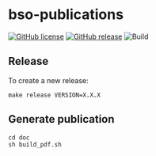 # bso-publications

[![GitHub license](https://img.shields.io/github/license/dataesr/bso-publications.svg)](https://github.com/dataesr/bso-publications/blob/master/LICENSE)
[![GitHub release](https://img.shields.io/github/release/dataesr/bso-publications.svg)](https://GitHub.com/dataesr/bso-publications/releases/)
![Build](https://github.com/dataesr/bso-publications/actions/workflows/build.yml/badge.svg)

## Release
To create a new release:
```shell
make release VERSION=X.X.X
```

## Generate publication
```shell
cd doc
sh build_pdf.sh
```
